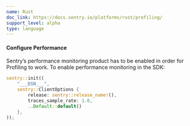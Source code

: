 ```yaml
---
name: Rust
doc_link: https://docs.sentry.io/platforms/rust/profiling/
support_level: alpha
type: language
---
```


#### Configure Performance

Sentry’s performance monitoring product has to be enabled in order for Profiling to work. To enable performance monitoring in the SDK:

```rust
sentry::init((
    "___DSN___",
    sentry::ClientOptions {
        release: sentry::release_name!(),
        traces_sample_rate: 1.0,
        ..Default::default()
    },
));
```
